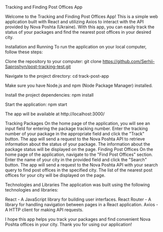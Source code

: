 Tracking and Finding Post Offices App

Welcome to the Tracking and Finding Post Offices App! This is a simple web application built with React and utilizing Axios to interact with the API provided by Nova Poshta (Ukraine). With this app, you can easily track the status of your packages and find the nearest post offices in your desired city.

Installation and Running
To run the application on your local computer, follow these steps:

Clone the repository to your computer:
git clone https://github.com/Serhii-Saproshyn/post-tracking-test.git

Navigate to the project directory:
cd track-post-app

Make sure you have Node.js and npm (Node Package Manager) installed.

Install the project dependencies:
npm install

Start the application:
npm start

The app will be available at http://localhost:3000/

Tracking Packages
On the home page of the application, you will see an input field for entering the package tracking number.
Enter the tracking number of your package in the appropriate field and click the "Track" button.
The app will send a request to the Nova Poshta API to retrieve information about the status of your package.
The information about the package status will be displayed on the page.
Finding Post Offices
On the home page of the application, navigate to the "Find Post Offices" section.
Enter the name of your city in the provided field and click the "Search" button.
The app will send a request to the Nova Poshta API with your search query to find post offices in the specified city.
The list of the nearest post offices for your city will be displayed on the page.

Technologies and Libraries
The application was built using the following technologies and libraries:

React - A JavaScript library for building user interfaces.
React Router - A library for handling navigation between pages in a React application.
Axios - A HTTP client for making API requests.

I hope this app helps you track your packages and find convenient Nova Poshta offices in your city. Thank you for using our application!
